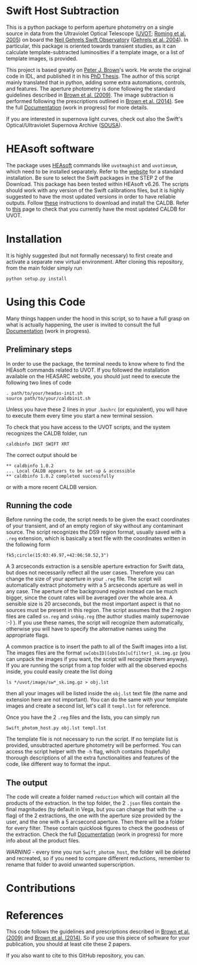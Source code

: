 # Swift Host Subtraction

This is a python package to perform aperture photometry on a single source in data from the Ultraviolet Optical Telescope ([UVOT](https://swift.gsfc.nasa.gov/about_swift/uvot_desc.html); [Roming et al. 2005](https://ui.adsabs.harvard.edu/abs/2005SSRv..120...95R/abstract)) on board the [Neil Gehrels Swift Observatory](https://swift.gsfc.nasa.gov) ([Gehrels et al. 2004](https://ui.adsabs.harvard.edu/abs/2004ApJ...611.1005G/abstract)). In particular, this package is oriented towards transient studies, as it can calculate template-subtracted luminosities if a template image, or a list of template images, is provided. 

This project is based greatly on [Peter J. Brown](https://pbrown801.github.io)'s work. He wrote the original code in IDL, and published it in his [PhD Thesis](https://etda.libraries.psu.edu/files/final_submissions/4865). The author of this script mainly translated that in python, adding some extra automations, controls, and features. The aperture photometry is done following the standard guidelines described in [Brown et al. (2009)](https://ui.adsabs.harvard.edu/abs/2009AJ....137.4517B/abstract). The image subtraction is performed following the prescriptions outlined in [Brown et al. (2014)](https://ui.adsabs.harvard.edu/abs/2014Ap%26SS.354...89B/abstract). See the full [Documentation](https://gterreran.github.io/Swift_host_subtraction/) (work in progress) for more details.

If you are interested in supernova light curves, check out also the Swift's Optical/Ultraviolet Supernova Archive ([SOUSA](https://pbrown801.github.io/SOUSA/)).

# HEAsoft software
The package uses [HEAsoft](https://heasarc.gsfc.nasa.gov/docs/software/heasoft/) commands like `uvotmaghist` and `uvotimsum`, which need to be installed separately. Refer to the [website](https://heasarc.gsfc.nasa.gov/docs/software/heasoft/download.html) for a standard installation. Be sure to select the Swift packages in the STEP 2 of the Download. This package has been tested within HEAsoft v6.26. The scripts should work with any version of the Swift calibrations files, but it is highly suggested to have the most updated versions in order to have reliable outputs. Follow [these](https://heasarc.gsfc.nasa.gov/docs/heasarc/caldb/install.html) instructions to download and install the CALDB. Refer to [this](https://heasarc.gsfc.nasa.gov/docs/heasarc/caldb/swift/) page to check that you currently have the most updated CALDB for UVOT.

# Installation

It is highly suggested (but not formally necessary) to first create and activate a separate new virtual environment. 
After cloning this repository, from the main folder simply run

```
python setup.py install
```


# Using this Code

Many things happen under the hood in this script, so to have a full grasp on what is actually happening, the user is invited to consult the full [Documentation](https://gterreran.github.io/Swift_host_subtraction/) (work in progress). 

## Preliminary steps

In order to use the package, the terminal needs to know where to find the HEAsoft commands related to UVOT. If you followed the installation available on the HEASARC website, you should just need to execute the following two lines of code

```
. path/to/your/headas-init.sh
source path/to/your/caldbinit.sh
``` 

Unless you have these 2 lines in your `.bashrc` (or equivalent), you will have to execute them every time you start a new terminal session.

To check that you have access to the UVOT scripts, and the system recognizes the CALDB folder, run

```
caldbinfo INST SWIFT XRT
```

The correct output should be 

```
** caldbinfo 1.0.2
... Local CALDB appears to be set-up & accessible
** caldbinfo 1.0.2 completed successfully
```

or with a more recent CALDB version.

## Running the code

Before running the code, the script needs to be given the exact coordinates of your transient, and of an empty region of sky without any contaminant source. The script recognizes the DS9 region format, usually saved with a `.reg` extension, which is basically a text file with the coordinates written in the following form

```
fk5;circle(15:03:49.97,+42:06:50.52,3")
```

A 3 arcseconds extraction is a sensible aperture extraction for Swift data, but does not necessarily reflect all the user cases. Therefore you can change the size of your aperture in your `.reg` file. The script will automatically extract photometry with a 5 arcseconds aperture as well in any case. The aperture of the background region instead can be much bigger, since the count rates will be averaged over the whole area. A sensible size is 20 arcseconds, but the most important aspect is that no sources must be present in this region.
The script assumes that the 2 region files are called `sn.reg` and `snbkg.reg` (the author studies mainly supernovae :-) ). If you use these names, the script will recognize them automatically, otherwise you will have to specify the alternative names using the appropriate flags. 

A common practice is to insert the path to all of the Swift images into a list. The images files are the format `sw[obsID][obsIdx]u[filter]_sk.img.gz` (you can unpack the images if you want, the script will recognize them anyway). If you are running the script from a top folder with all the observed epochs inside, you could easily create the list doing

```
ls */uvot/image/sw*_sk.img.gz > obj.lst
```

then all your images will be listed inside the `obj.lst` text file (the name and extension here are not important). You can do the same with your template images and create a second list, let's call it `templ.lst` for reference. 

Once you have the 2 `.reg` files and the lists, you can simply run

```
Swift_photom_host.py obj.lst templ.lst
```
The template file is not necessary to run the script. If no template list is provided, unsubtracted aperture photometry will be performed. You can access the script helper with the `-h` flag, which contains (hopefully) thorough descriptions of all the extra functionalities and features of the code, like different way to format the input.


## The output

The code will create a folder named `reduction` which will contain all the products of the extraction. In the top folder, the 2 `.json` files contain the final magnitudes (by default in Vega, but you can change that with the `-a` flag) of the 2 extractions, the one with the aperture size provided by the user, and the one with a 5 arcsecond aperture. Then there will be a folder for every filter. These contain quicklook figures to check the goodness of the extraction. Check the full [Documentation](https://gterreran.github.io/Swift_host_subtraction/) (work in progress) for more info about all the product files.

*WARNING* - every time you run `Swift_photom_host`, the folder will be deleted and recreated, so if you need to compare different reductions, remember to rename that folder to avoid unwanted superscription.


# Contributions

# References

This code follows the guidelines and prescriptions described in [Brown et al. (2009)](https://ui.adsabs.harvard.edu/abs/2009AJ....137.4517B/abstract) and [Brown et al. (2014)](https://ui.adsabs.harvard.edu/abs/2014Ap%26SS.354...89B/abstract). So if you use this piece of software for your publication, you should at least cite these 2 papers.

If you also want to cite to this GitHub repository, you can.  

